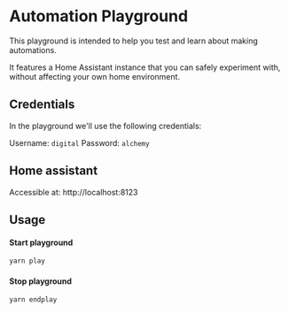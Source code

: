 # Automation Playground

This playground is intended to help you test and learn about making automations.

It features a Home Assistant instance that you can safely experiment with, without affecting your
own home environment.

## Credentials

In the playground we'll use the following credentials:

Username: `digital` Password: `alchemy`

## Home assistant

Accessible at: http://localhost:8123

## Usage

#### Start playground

```bash
yarn play
```

#### Stop playground

```bash
yarn endplay
```
